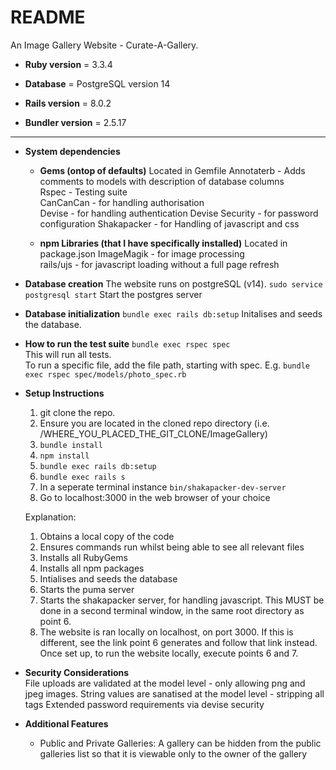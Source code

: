 # README

An Image Gallery Website - Curate-A-Gallery.

* **Ruby version** = 3.3.4

* **Database** = PostgreSQL version 14

* **Rails version** = 8.0.2

* **Bundler version** = 2.5.17

---  
* **System dependencies**
  * **Gems (ontop of defaults)**
  Located in Gemfile
  Annotaterb - Adds comments to models with description of database columns  
  Rspec - Testing suite  
  CanCanCan - for handling authorisation  
  Devise - for handling authentication
  Devise Security - for password configuration
  Shakapacker - for Handling of javascript and css  
  
  * **npm Libraries (that I have specifically installed)**
  Located in package.json
  ImageMagik - for image processing  
  rails/ujs - for javascript loading without a full page refresh

* **Database creation**
  The website runs on postgreSQL (v14).
  ```sudo service postgresql start```
  Start the postgres server

* **Database initialization**
  ```bundle exec rails db:setup```
  Initalises and seeds the database.

* **How to run the test suite**
  ```bundle exec rspec spec```  
  This will run all tests.  
  To run a specific file, add the file path, starting with spec. E.g. ```bundle exec rspec spec/models/photo_spec.rb```

* **Setup Instructions**
  1. git clone the repo.
  2. Ensure you are located in the cloned repo directory (i.e. /WHERE_YOU_PLACED_THE_GIT_CLONE/ImageGallery)
  3. ```bundle install```
  4. ```npm install```
  5. ```bundle exec rails db:setup```
  6. ```bundle exec rails s```
  7. In a seperate terminal instance ```bin/shakapacker-dev-server```
  8. Go to localhost:3000 in the web browser of your choice
 
  Explanation:
  1. Obtains a local copy of the code
  2. Ensures commands run whilst being able to see all relevant files
  3. Installs all RubyGems
  4. Installs all npm packages
  5. Intialises and seeds the database
  6. Starts the puma server
  7. Starts the shakapacker server, for handling javascript. This MUST be done in a second terminal window, in the same root directory as point 6.
  8. The website is ran locally on localhost, on port 3000. If this is different, see the link point 6 generates and follow that link instead.
  Once set up, to run the website locally, execute points 6 and 7.

* **Security Considerations**  
  File uploads are validated at the model level - only allowing png and jpeg images.
  String values are sanatised at the model level - stripping all tags
  Extended password requirements via devise security

* **Additional Features**
  * Public and Private Galleries:
    A gallery can be hidden from the public galleries list so that it is viewable only to the owner of the gallery
  
  
